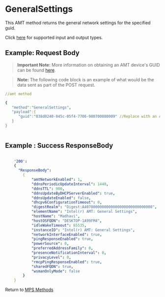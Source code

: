 # GeneralSettings

This AMT method returns the general network settings for the specified guid.

Click [here](types.md) for supported input and output types.

## Example: Request Body

>**Important Note:** More information on obtaining an AMT device's GUID can be found [here](../../Topics/guids.md).

>**Note:** The following code block is an example of what would be the data sent as part of the POST request. 

``` yaml
//amt method

{  
   "method":"GeneralSettings",
   "payload":{  
      "guid":"038d0240-045c-05f4-7706-980700080009" //Replace with an AMT Device's GUID
   }
}
	
```

## Example : Success ResponseBody

``` yaml

    '200':
    {
      "ResponseBody":
		{
			"amtNetworkEnabled": 1,
			"ddnsPeriodicUpdateInterval": 1440,
			"ddnsTTL": 900,
			"ddnsUpdateByDHCPServerEnabled": true,
			"ddnsUpdateEnabled": false,
			"dhcpv6ConfigurationTimeout": 0,
			"digestRealm": "Digest:A4070000000000000000000000000000",
			"elementName": "Intel(r) AMT: General Settings",
			"hostName": "Madhavi",
			"hostOSFQDN": "DESKTOP-1A99FM4",
			"idleWakeTimeout": 65535,
			"instanceID": "Intel(r) AMT: General Settings",
			"networkInterfaceEnabled": true,
			"pingResponseEnabled": true,
			"powerSource": 0,
			"preferredAddressFamily": 0,
			"presenceNotificationInterval": 0,
			"privacyLevel": 0,
			"rmcpPingResponseEnabled": true,
			"sharedFQDN": true,
			"wsmanOnlyMode": false
		}
	}

```

Return to [MPS Methods](../indexMPS.md)